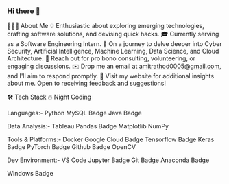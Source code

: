 ###  Hi there 👋

👨🏻‍💻  About Me
💡 Enthusiastic about exploring emerging technologies, crafting software solutions, and devising quick hacks.
🎓 Currently serving as a Software Engineering Intern.
🌱 On a journey to delve deeper into Cyber Security, Artificial Intelligence, Machine Learning, Data Science, and Cloud Architecture.
💬 Reach out for pro bono consulting, volunteering, or engaging discussions.
✉️ Drop me an email at amitrathod0005@gmail.com, and I'll aim to respond promptly.
📄 Visit my website for additional insights about me. Open to receiving feedback and suggestions!


🛠  Tech Stack 🔥
Night Coding

Languages:-
Python MySQL Badge Java Badge

Data Analysis:-
Tableau Pandas Badge Matplotlib NumPy

Tools & Platforms:-
Docker Google Cloud Badge Tensorflow Badge Keras Badge PyTorch Badge Github Badge OpenCV

Dev Environment:-
VS Code Jupyter Badge Git Badge Anaconda Badge

Windows Badge
